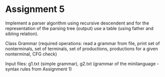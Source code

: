 # Assignment 5

Implement a parser algorithm using recursive descendent and for the representation of the parsing tree (output) use a table (using father and sibling relation).

Class Grammar (required operations: read a grammar from file, print set of nonterminals, set of terminals, set of productions, productions for a given nonterminal, CFG check)

Input files: g1.txt (simple grammar), g2.txt (grammar of the minilanguage - syntax rules from Assignment 1)
